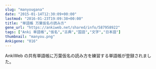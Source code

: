 ```yaml
---
slug: "manyougana"
date: "2015-01-14T12:30:09+00:00"
lastmod: "2016-01-23T19:09:38+00:00"
title: "単語帳 万葉仮名の読み方"
gene_url: "https://ankiweb.net/shared/info/587958922"
tags: ["Anki 単語帳","仮名","古典","国語","文字","日本語"]
thumbnail: "manyou.png"
Ankigene: "016"
---
```

AnkiWeb の共有単語帳に万葉仮名の読み方を練習する単語帳が登録されました。

